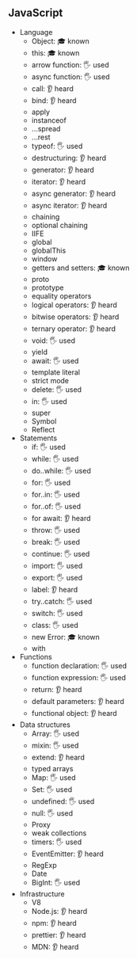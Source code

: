 ## JavaScript

- Language
  - Object: 🎓 known
  - this: 🎓 known
  - arrow function: 🖐️ used
  - async function: 🖐️ used
  - call: 👂 heard
  - bind: 👂 heard
  - apply
  - instanceof
  - ...spread
  - ...rest
  - typeof: 🖐️ used
  - destructuring: 👂 heard
  - generator: 👂 heard
  - iterator: 👂 heard
  - async generator: 👂 heard
  - async iterator: 👂 heard
  - chaining
  - optional chaining
  - IIFE
  - global
  - globalThis
  - window
  - getters and setters: 🎓 known
  - proto
  - prototype
  - equality operators
  - logical operators: 👂 heard
  - bitwise operators: 👂 heard
  - ternary operator: 👂 heard
  - void: 🖐️ used
  - yield
  - await: 🖐️ used
  - template literal
  - strict mode
  - delete: 🖐️ used
  - in: 🖐️ used
  - super
  - Symbol
  - Reflect
- Statements
  - if: 🖐️ used
  - while: 🖐️ used
  - do..while: 🖐️ used
  - for: 🖐️ used
  - for..in: 🖐️ used
  - for..of: 🖐️ used
  - for await: 👂 heard
  - throw: 🖐️ used
  - break: 🖐️ used
  - continue: 🖐️ used
  - import: 🖐️ used
  - export: 🖐️ used
  - label: 👂 heard
  - try..catch: 🖐️ used
  - switch: 🖐️ used
  - class: 🖐️ used
  - new Error: 🎓 known
  - with
- Functions
  - function declaration: 🖐️ used
  - function expression: 🖐️ used
  - return: 👂 heard
  - default parameters: 👂 heard
  - functional object: 👂 heard
- Data structures
  - Array: 🖐️ used
  - mixin: 🖐️ used
  - extend: 👂 heard
  - typed arrays
  - Map: 🖐️ used
  - Set: 🖐️ used
  - undefined: 🖐️ used
  - null: 🖐️ used
  - Proxy
  - weak collections
  - timers: 🖐️ used
  - EventEmitter: 👂 heard
  - RegExp
  - Date
  - BigInt: 🖐️ used
- Infrastructure
  - V8
  - Node.js: 👂 heard
  - npm: 👂 heard
  - prettier: 👂 heard
  - MDN: 👂 heard
